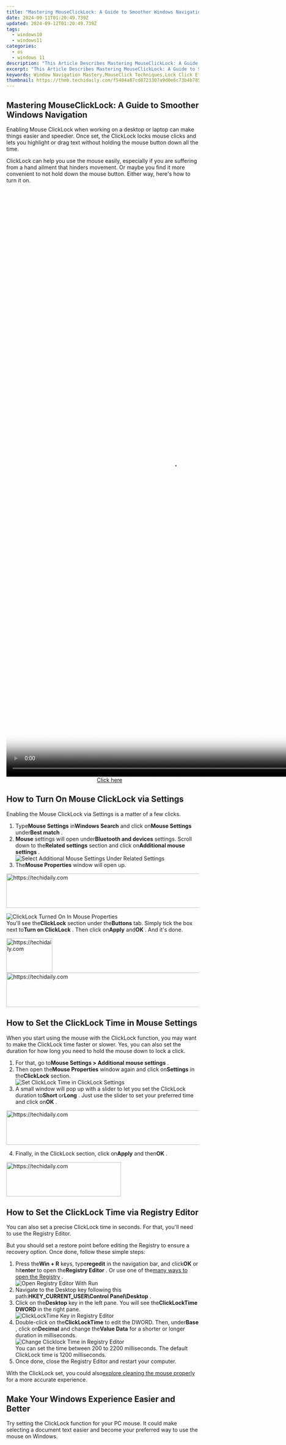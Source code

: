 ```yaml
---
title: "Mastering MouseClickLock: A Guide to Smoother Windows Navigation"
date: 2024-09-11T01:20:49.739Z
updated: 2024-09-12T01:20:49.739Z
tags:
  - windows10
  - windows11
categories:
  - os
  - windows 11
description: "This Article Describes Mastering MouseClickLock: A Guide to Smoother Windows Navigation"
excerpt: "This Article Describes Mastering MouseClickLock: A Guide to Smoother Windows Navigation"
keywords: Window Navigation Mastery,MouseClick Techniques,Lock Click Efficiency,Navigating PCs Smoothly,Advanced Mouse Use,PC Control Shortcuts,Enhance Window Interaction
thumbnail: https://thmb.techidaily.com/f5404a87cd8723307a9d0e6c73b4b785c1ac7bfa81bbe5b64a2be76707a27a2f.jpg
---
```


## Mastering MouseClickLock: A Guide to Smoother Windows Navigation

 Enabling Mouse ClickLock when working on a desktop or laptop can make things easier and speedier. Once set, the ClickLock locks mouse clicks and lets you highlight or drag text without holding the mouse button down all the time.

 ClickLock can help you use the mouse easily, especially if you are suffering from a hand ailment that hinders movement. Or maybe you find it more convenient to not hold down the mouse button. Either way, here's how to turn it on.





<!-- affiliate ads begin -->
<span id="1516072">
					<video width="864" height="1536" style="cursor:pointer"
           poster="//a.impactradius-go.com/display-clicktoplayimage/1516072.png"
           onclick="if(!this.playClicked){this.play();this.setAttribute('controls',true);this.playClicked=true;}">
	   <source src="//a.impactradius-go.com/display-ad/16446-1516072">
	   <img src="//a.impactradius-go.com/display-clicktoplayimage/1516072.png" style="border: none; height: 100%; width: 100%; object-fit: contain">
	</video>
	<div style="width:540px;text-align:center"><a href="javascript:window.open(decodeURIComponent('https%3A%2F%2Flaganoo.pxf.io%2Fc%2F5597632%2F1516072%2F16446'), '_blank');void(0);">Click here</a></div>
</span>
<img height="0" width="0" src="https://imp.pxf.io/i/5597632/1516072/16446" style="position:absolute;visibility:hidden;" border="0" />
<!-- affiliate ads end -->




## How to Turn On Mouse ClickLock via Settings

 Enabling the Mouse ClickLock via Settings is a matter of a few clicks.

1. Type**Mouse Settings** in**Windows Search** and click on**Mouse Settings** under**Best match** .
2. **Mouse** settings will open under**Bluetooth and devices** settings. Scroll down to the**Related settings** section and click on**Additional mouse settings** .  
![Select Additional Mouse Settings Under Related Settings](https://static1.makeuseofimages.com/wordpress/wp-content/uploads/2023/03/select-additional-mouse-settings.jpg)
3. The**Mouse Properties** window will open up.  




<!-- affiliate ads begin -->
<a href="https://appsumo.8odi.net/c/5597632/2123735/7443" target="_top" id="2123735">
  <img src="//a.impactradius-go.com/display-ad/7443-2123735" border="0" alt="https://techidaily.com" width="600" height="90"/>
</a>
<img height="0" width="0" src="https://appsumo.8odi.net/i/5597632/2123735/7443" style="position:absolute;visibility:hidden;" border="0" />
<!-- affiliate ads end -->




![ClickLock Turned On In Mouse Properties](https://static1.makeuseofimages.com/wordpress/wp-content/uploads/2023/03/turn-on-clicklock.jpg)  
 You'll see the**ClickLock** section under the**Buttons** tab. Simply tick the box next to**Turn on ClickLock** . Then click on**Apply** and**OK** . And it's done.




<!-- affiliate ads begin -->
<a href="https://aligracehair.sjv.io/c/5597632/2135348/19272" target="_top" id="2135348">
  <img src="//a.impactradius-go.com/display-ad/19272-2135348" border="0" alt="https://techidaily.com" width="120" height="90"/>
</a>
<img height="0" width="0" src="https://aligracehair.sjv.io/i/5597632/2135348/19272" style="position:absolute;visibility:hidden;" border="0" />
<!-- affiliate ads end -->









<!-- affiliate ads begin -->
<a href="https://ephamedtechinc.pxf.io/c/5597632/2137204/26400" target="_top" id="2137204">
  <img src="//a.impactradius-go.com/display-ad/26400-2137204" border="0" alt="https://techidaily.com" width="728" height="90"/>
</a>
<img height="0" width="0" src="https://ephamedtechinc.pxf.io/i/5597632/2137204/26400" style="position:absolute;visibility:hidden;" border="0" />
<!-- affiliate ads end -->




## How to Set the ClickLock Time in Mouse Settings

 When you start using the mouse with the ClickLock function, you may want to make the ClickLock time faster or slower. Yes, you can also set the duration for how long you need to hold the mouse down to lock a click.

1. For that, go to**Mouse Settings > Additional mouse settings** .
2. Then open the**Mouse Properties** window again and click on**Settings** in the**ClickLock** section.  
![Set ClickLock Time in ClickLock Settings](https://static1.makeuseofimages.com/wordpress/wp-content/uploads/2023/03/set-clicklock-time.jpg)
3. A small window will pop up with a slider to let you set the ClickLock duration to**Short** or**Long** . Just use the slider to set your preferred time and click on**OK** .




<!-- affiliate ads begin -->
<a href="https://appsumo.8odi.net/c/5597632/2130889/7443" target="_top" id="2130889">
  <img src="//a.impactradius-go.com/display-ad/7443-2130889" border="0" alt="https://techidaily.com" width="600" height="90"/>
</a>
<img height="0" width="0" src="https://appsumo.8odi.net/i/5597632/2130889/7443" style="position:absolute;visibility:hidden;" border="0" />
<!-- affiliate ads end -->




4. Finally, in the ClickLock section, click on**Apply** and then**OK** .





<!-- affiliate ads begin -->
<a href="https://wigfever.sjv.io/c/5597632/1995803/22899" target="_top" id="1995803">
  <img src="//a.impactradius-go.com/display-ad/22899-1995803" border="0" alt="https://techidaily.com" width="300" height="90"/>
</a>
<img height="0" width="0" src="https://wigfever.sjv.io/i/5597632/1995803/22899" style="position:absolute;visibility:hidden;" border="0" />
<!-- affiliate ads end -->




## How to Set the ClickLock Time via Registry Editor

 You can also set a precise ClickLock time in seconds. For that, you'll need to use the Registry Editor.

 But you should set a restore point before editing the Registry to ensure a recovery option. Once done, follow these simple steps:

1. Press the**Win + R** keys, type**regedit** in the navigation bar, and click**OK** or hit**enter** to open the**Registry Editor** . Or use one of the[many ways to open the Registry](https://www.makeuseof.com/windows-11-open-registry-editor/) .  
![Open Registry Editor With Run](https://static1.makeuseofimages.com/wordpress/wp-content/uploads/2023/03/open-registry-editor-via-run-1.jpg)
2. Navigate to the Desktop key following this path:**HKEY\_CURRENT\_USER\\Control Panel\\Desktop** .
3. Click on the**Desktop** key in the left pane. You will see the**ClickLockTime DWORD** in the right pane.  
![ClickLockTime Key in Registry Editor](https://static1.makeuseofimages.com/wordpress/wp-content/uploads/2023/03/clicklock-time-key-in-registry-editor.jpg)
4. Double-click on the**ClickLockTime** to edit the DWORD. Then, under**Base** , click on**Decimal** and change the**Value Data** for a shorter or longer duration in milliseconds.  
![Change Clicklock Time in Registry Editor](https://static1.makeuseofimages.com/wordpress/wp-content/uploads/2023/03/change-clicklock-time-in-registry-editor.jpg)  
 You can set the time between 200 to 2200 milliseconds. The default ClickLock time is 1200 milliseconds.
5. Once done, close the Registry Editor and restart your computer.

 With the ClickLock set, you could also[explore cleaning the mouse properly](https://www.makeuseof.com/how-clean-your-dirty-mouse/) for a more accurate experience.

## Make Your Windows Experience Easier and Better

 Try setting the ClickLock function for your PC mouse. It could make selecting a document text easier and become your preferred way to use the mouse on Windows.


<ins class="adsbygoogle"
     style="display:block"
     data-ad-format="autorelaxed"
     data-ad-client="ca-pub-7571918770474297"
     data-ad-slot="1223367746"></ins>



<ins class="adsbygoogle"
     style="display:block"
     data-ad-client="ca-pub-7571918770474297"
     data-ad-slot="8358498916"
     data-ad-format="auto"
     data-full-width-responsive="true"></ins>


